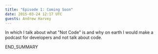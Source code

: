 ```yaml
---
title: "Episode 1: Coming Soon"
date: 2015-03-24 12:17 UTC
guests: Andrew Harvey
---
```


In which I talk about what "Not Code" is and why on earth I would make a
podcast for developers and not talk about code.

END_SUMMARY
